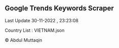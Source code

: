 

## Google Trends Keywords Scraper 
 
Last Update 30-11-2022 , 23:23:08

Country List :
VIETNAM.json



© Abdul Muttaqin 
